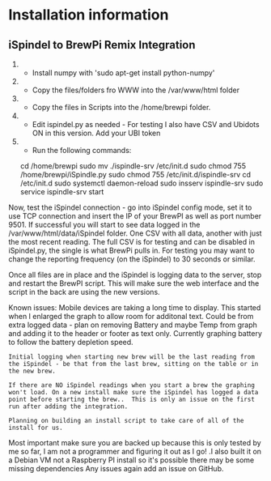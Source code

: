 #   Installation information
## iSpindel to BrewPi Remix Integration

1. - Install numpy with 'sudo apt-get install python-numpy'
2. - Copy the files/folders fro WWW into the /var/www/html folder
3. - Copy the files in Scripts into the /home/brewpi folder.
4. - Edit ispindel.py as needed - For testing I also have CSV and Ubidots ON in this version. Add your UBI token
5. - Run the following commands:

    cd /home/brewpi
    sudo mv ./ispindle-srv /etc/init.d
    sudo chmod 755 /home/brewpi/iSpindle.py
    sudo chmod 755 /etc/init.d/ispindle-srv
    cd /etc/init.d
    sudo systemctl daemon-reload
    sudo insserv ispindle-srv
    sudo service ispindle-srv start

Now, test the iSpindel connection - go into iSpindel config mode, set it to use TCP connection and insert the IP of your BrewPI as well as port number 9501. If successful you will start to see data logged in the /var/www/html/data/iSpindel folder. One CSV with all data, another with just the most recent reading.  The full CSV is for testing and can be disabled in iSpindel.py, the single is what BrewPi pulls in.  For testing you may want to change the reporting frequency (on the iSpindel) to 30 seconds or similar.

Once all files are in place and the iSpindel is logging data to the server, stop and restart the BrewPI script.  This will make sure the web interface and the script in the back are using the new versions. 

Known issues:
	Mobile devices are taking a long time to display. This started when I enlarged the graph to allow room for additonal text.  Could be from extra logged data - plan on removing Battery and maybe Temp from graph and adding it to the header or footer as text only. Currently graphing battery to follow the battery depletion speed.

	Initial logging when starting new brew will be the last reading from the iSpindel - be that from the last brew, sitting on the table or in the new brew. 

	If there are NO iSpindel readings when you start a brew the graphing won't load. On a new install make sure the iSpindel has logged a data point before starting the brew..  This is only an issue on the first run after adding the integration.

	Planning on building an install script to take care of all of the install for us. 


Most important make sure you are backed up because this is only tested by me so far, I am not a programmer and figuring it out as I go! .I also built it on a Debian VM not a Raspberry PI install so it's possible there may be some missing dependencies  Any issues again add an issue on GitHub.
<!--stackedit_data:
eyJoaXN0b3J5IjpbMjExMTE0MjM4MV19
-->